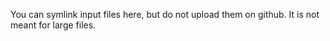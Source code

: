 You can symlink input files here, but do not upload them on github. It is not meant for large files.
